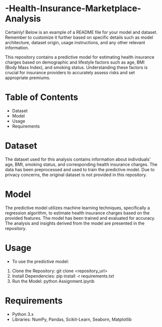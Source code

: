 # -Health-Insurance-Marketplace-Analysis

Certainly! Below is an example of a README file for your model and dataset. Remember to customize it further based on specific details such as model architecture, dataset origin, usage instructions, and any other relevant information.

This repository contains a predictive model for estimating health insurance charges based on demographic and lifestyle factors such as age, BMI (Body Mass Index), and smoking status. Understanding these factors is crucial for insurance providers to accurately assess risks and set appropriate premiums.

# Table of Contents
* Dataset
* Model
* Usage
* Requirements
  
# Dataset
The dataset used for this analysis contains information about individuals' age, BMI, smoking status, and corresponding health insurance charges. The data has been preprocessed and used to train the predictive model. Due to privacy concerns, the original dataset is not provided in this repository.

# Model
The predictive model utilizes machine learning techniques, specifically a regression algorithm, to estimate health insurance charges based on the provided features. The model has been trained and evaluated for accuracy. The analysis and insights derived from the model are presented in the repository.
# Usage
* To use the predictive model:

1. Clone the Repository: git clone <repository_url>
2. Install Dependencies: pip install -r requirements.txt
3. Run the Model: python Assignment.ipynb

# Requirements
* Python 3.x
* Libraries: NumPy, Pandas, Scikit-Learn, Seaborn, Matplotlib
